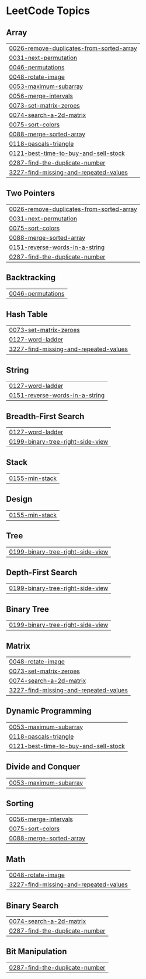 

<!---LeetCode Topics Start-->
# LeetCode Topics
## Array
|  |
| ------- |
| [0026-remove-duplicates-from-sorted-array](https://github.com/VineetLoyer/LeetcodeGrind/tree/master/0026-remove-duplicates-from-sorted-array) |
| [0031-next-permutation](https://github.com/VineetLoyer/LeetcodeGrind/tree/master/0031-next-permutation) |
| [0046-permutations](https://github.com/VineetLoyer/LeetcodeGrind/tree/master/0046-permutations) |
| [0048-rotate-image](https://github.com/VineetLoyer/LeetcodeGrind/tree/master/0048-rotate-image) |
| [0053-maximum-subarray](https://github.com/VineetLoyer/LeetcodeGrind/tree/master/0053-maximum-subarray) |
| [0056-merge-intervals](https://github.com/VineetLoyer/LeetcodeGrind/tree/master/0056-merge-intervals) |
| [0073-set-matrix-zeroes](https://github.com/VineetLoyer/LeetcodeGrind/tree/master/0073-set-matrix-zeroes) |
| [0074-search-a-2d-matrix](https://github.com/VineetLoyer/LeetcodeGrind/tree/master/0074-search-a-2d-matrix) |
| [0075-sort-colors](https://github.com/VineetLoyer/LeetcodeGrind/tree/master/0075-sort-colors) |
| [0088-merge-sorted-array](https://github.com/VineetLoyer/LeetcodeGrind/tree/master/0088-merge-sorted-array) |
| [0118-pascals-triangle](https://github.com/VineetLoyer/LeetcodeGrind/tree/master/0118-pascals-triangle) |
| [0121-best-time-to-buy-and-sell-stock](https://github.com/VineetLoyer/LeetcodeGrind/tree/master/0121-best-time-to-buy-and-sell-stock) |
| [0287-find-the-duplicate-number](https://github.com/VineetLoyer/LeetcodeGrind/tree/master/0287-find-the-duplicate-number) |
| [3227-find-missing-and-repeated-values](https://github.com/VineetLoyer/LeetcodeGrind/tree/master/3227-find-missing-and-repeated-values) |
## Two Pointers
|  |
| ------- |
| [0026-remove-duplicates-from-sorted-array](https://github.com/VineetLoyer/LeetcodeGrind/tree/master/0026-remove-duplicates-from-sorted-array) |
| [0031-next-permutation](https://github.com/VineetLoyer/LeetcodeGrind/tree/master/0031-next-permutation) |
| [0075-sort-colors](https://github.com/VineetLoyer/LeetcodeGrind/tree/master/0075-sort-colors) |
| [0088-merge-sorted-array](https://github.com/VineetLoyer/LeetcodeGrind/tree/master/0088-merge-sorted-array) |
| [0151-reverse-words-in-a-string](https://github.com/VineetLoyer/LeetcodeGrind/tree/master/0151-reverse-words-in-a-string) |
| [0287-find-the-duplicate-number](https://github.com/VineetLoyer/LeetcodeGrind/tree/master/0287-find-the-duplicate-number) |
## Backtracking
|  |
| ------- |
| [0046-permutations](https://github.com/VineetLoyer/LeetcodeGrind/tree/master/0046-permutations) |
## Hash Table
|  |
| ------- |
| [0073-set-matrix-zeroes](https://github.com/VineetLoyer/LeetcodeGrind/tree/master/0073-set-matrix-zeroes) |
| [0127-word-ladder](https://github.com/VineetLoyer/LeetcodeGrind/tree/master/0127-word-ladder) |
| [3227-find-missing-and-repeated-values](https://github.com/VineetLoyer/LeetcodeGrind/tree/master/3227-find-missing-and-repeated-values) |
## String
|  |
| ------- |
| [0127-word-ladder](https://github.com/VineetLoyer/LeetcodeGrind/tree/master/0127-word-ladder) |
| [0151-reverse-words-in-a-string](https://github.com/VineetLoyer/LeetcodeGrind/tree/master/0151-reverse-words-in-a-string) |
## Breadth-First Search
|  |
| ------- |
| [0127-word-ladder](https://github.com/VineetLoyer/LeetcodeGrind/tree/master/0127-word-ladder) |
| [0199-binary-tree-right-side-view](https://github.com/VineetLoyer/LeetcodeGrind/tree/master/0199-binary-tree-right-side-view) |
## Stack
|  |
| ------- |
| [0155-min-stack](https://github.com/VineetLoyer/LeetcodeGrind/tree/master/0155-min-stack) |
## Design
|  |
| ------- |
| [0155-min-stack](https://github.com/VineetLoyer/LeetcodeGrind/tree/master/0155-min-stack) |
## Tree
|  |
| ------- |
| [0199-binary-tree-right-side-view](https://github.com/VineetLoyer/LeetcodeGrind/tree/master/0199-binary-tree-right-side-view) |
## Depth-First Search
|  |
| ------- |
| [0199-binary-tree-right-side-view](https://github.com/VineetLoyer/LeetcodeGrind/tree/master/0199-binary-tree-right-side-view) |
## Binary Tree
|  |
| ------- |
| [0199-binary-tree-right-side-view](https://github.com/VineetLoyer/LeetcodeGrind/tree/master/0199-binary-tree-right-side-view) |
## Matrix
|  |
| ------- |
| [0048-rotate-image](https://github.com/VineetLoyer/LeetcodeGrind/tree/master/0048-rotate-image) |
| [0073-set-matrix-zeroes](https://github.com/VineetLoyer/LeetcodeGrind/tree/master/0073-set-matrix-zeroes) |
| [0074-search-a-2d-matrix](https://github.com/VineetLoyer/LeetcodeGrind/tree/master/0074-search-a-2d-matrix) |
| [3227-find-missing-and-repeated-values](https://github.com/VineetLoyer/LeetcodeGrind/tree/master/3227-find-missing-and-repeated-values) |
## Dynamic Programming
|  |
| ------- |
| [0053-maximum-subarray](https://github.com/VineetLoyer/LeetcodeGrind/tree/master/0053-maximum-subarray) |
| [0118-pascals-triangle](https://github.com/VineetLoyer/LeetcodeGrind/tree/master/0118-pascals-triangle) |
| [0121-best-time-to-buy-and-sell-stock](https://github.com/VineetLoyer/LeetcodeGrind/tree/master/0121-best-time-to-buy-and-sell-stock) |
## Divide and Conquer
|  |
| ------- |
| [0053-maximum-subarray](https://github.com/VineetLoyer/LeetcodeGrind/tree/master/0053-maximum-subarray) |
## Sorting
|  |
| ------- |
| [0056-merge-intervals](https://github.com/VineetLoyer/LeetcodeGrind/tree/master/0056-merge-intervals) |
| [0075-sort-colors](https://github.com/VineetLoyer/LeetcodeGrind/tree/master/0075-sort-colors) |
| [0088-merge-sorted-array](https://github.com/VineetLoyer/LeetcodeGrind/tree/master/0088-merge-sorted-array) |
## Math
|  |
| ------- |
| [0048-rotate-image](https://github.com/VineetLoyer/LeetcodeGrind/tree/master/0048-rotate-image) |
| [3227-find-missing-and-repeated-values](https://github.com/VineetLoyer/LeetcodeGrind/tree/master/3227-find-missing-and-repeated-values) |
## Binary Search
|  |
| ------- |
| [0074-search-a-2d-matrix](https://github.com/VineetLoyer/LeetcodeGrind/tree/master/0074-search-a-2d-matrix) |
| [0287-find-the-duplicate-number](https://github.com/VineetLoyer/LeetcodeGrind/tree/master/0287-find-the-duplicate-number) |
## Bit Manipulation
|  |
| ------- |
| [0287-find-the-duplicate-number](https://github.com/VineetLoyer/LeetcodeGrind/tree/master/0287-find-the-duplicate-number) |
<!---LeetCode Topics End-->